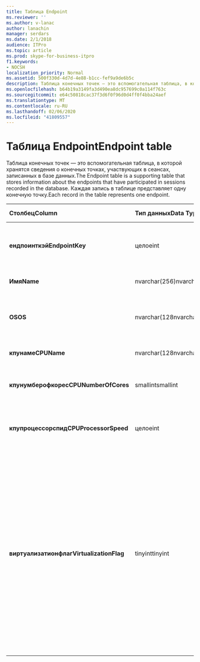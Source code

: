 ```yaml
---
title: Таблица Endpoint
ms.reviewer: ''
ms.author: v-lanac
author: lanachin
manager: serdars
ms.date: 2/1/2018
audience: ITPro
ms.topic: article
ms.prod: skype-for-business-itpro
f1.keywords:
- NOCSH
localization_priority: Normal
ms.assetid: 500f330d-4d7d-4e88-b1cc-fef9a9de6b5c
description: Таблица конечных точек — это вспомогательная таблица, в которой хранятся сведения о конечных точках, участвующих в сеансах, записанных в базе данных. Каждая запись в таблице представляет одну конечную точку.
ms.openlocfilehash: b64b19a3149fa3d490ea8dc957699c0a114f763c
ms.sourcegitcommit: e64c50818cac37f3d6f0f96d0d4ff0f4bba24aef
ms.translationtype: MT
ms.contentlocale: ru-RU
ms.lasthandoff: 02/06/2020
ms.locfileid: "41809557"
---
```

# <a name="endpoint-table"></a><span data-ttu-id="cf762-104">Таблица Endpoint</span><span class="sxs-lookup"><span data-stu-id="cf762-104">Endpoint table</span></span>
 
<span data-ttu-id="cf762-105">Таблица конечных точек — это вспомогательная таблица, в которой хранятся сведения о конечных точках, участвующих в сеансах, записанных в базе данных.</span><span class="sxs-lookup"><span data-stu-id="cf762-105">The Endpoint table is a supporting table that stores information about the endpoints that have participated in sessions recorded in the database.</span></span> <span data-ttu-id="cf762-106">Каждая запись в таблице представляет одну конечную точку.</span><span class="sxs-lookup"><span data-stu-id="cf762-106">Each record in the table represents one endpoint.</span></span>
  
|<span data-ttu-id="cf762-107">**Столбец**</span><span class="sxs-lookup"><span data-stu-id="cf762-107">**Column**</span></span>|<span data-ttu-id="cf762-108">**Тип данных**</span><span class="sxs-lookup"><span data-stu-id="cf762-108">**Data Type**</span></span>|<span data-ttu-id="cf762-109">**Ключ/индекс**</span><span class="sxs-lookup"><span data-stu-id="cf762-109">**Key/Index**</span></span>|<span data-ttu-id="cf762-110">**Сведения**</span><span class="sxs-lookup"><span data-stu-id="cf762-110">**Details**</span></span>|
|:-----|:-----|:-----|:-----|
|<span data-ttu-id="cf762-111">**ендпоинткэй**</span><span class="sxs-lookup"><span data-stu-id="cf762-111">**EndpointKey**</span></span> <br/> |<span data-ttu-id="cf762-112">целое</span><span class="sxs-lookup"><span data-stu-id="cf762-112">int</span></span>  <br/> |<span data-ttu-id="cf762-113">Primary</span><span class="sxs-lookup"><span data-stu-id="cf762-113">Primary</span></span>  <br/> |<span data-ttu-id="cf762-114">Уникальный номер, идентифицирующий эту конечную точку.</span><span class="sxs-lookup"><span data-stu-id="cf762-114">Unique number identifying this endpoint.</span></span>  <br/> |
|<span data-ttu-id="cf762-115">**Имя**</span><span class="sxs-lookup"><span data-stu-id="cf762-115">**Name**</span></span> <br/> |<span data-ttu-id="cf762-116">nvarchar(256)</span><span class="sxs-lookup"><span data-stu-id="cf762-116">nvarchar(256)</span></span>  <br/> |<span data-ttu-id="cf762-117">Повторя</span><span class="sxs-lookup"><span data-stu-id="cf762-117">Unique</span></span>  <br/> |<span data-ttu-id="cf762-118">Имя конечной точки.</span><span class="sxs-lookup"><span data-stu-id="cf762-118">Endpoint name.</span></span>  <br/> |
|<span data-ttu-id="cf762-119">**OS**</span><span class="sxs-lookup"><span data-stu-id="cf762-119">**OS**</span></span> <br/> |<span data-ttu-id="cf762-120">nvarchar(128</span><span class="sxs-lookup"><span data-stu-id="cf762-120">nvarchar(128)</span></span>  <br/> | <br/> |<span data-ttu-id="cf762-121">Операционная система (ОС) конечной точки.</span><span class="sxs-lookup"><span data-stu-id="cf762-121">Operating system (OS) of the endpoint.</span></span>  <br/> |
|<span data-ttu-id="cf762-122">**кпунаме**</span><span class="sxs-lookup"><span data-stu-id="cf762-122">**CPUName**</span></span> <br/> |<span data-ttu-id="cf762-123">nvarchar(128</span><span class="sxs-lookup"><span data-stu-id="cf762-123">nvarchar(128)</span></span>  <br/> ||<span data-ttu-id="cf762-124">Имя ЦП конечной точки.</span><span class="sxs-lookup"><span data-stu-id="cf762-124">CPU name of the endpoint.</span></span>  <br/> |
|<span data-ttu-id="cf762-125">**кпунумберофкорес**</span><span class="sxs-lookup"><span data-stu-id="cf762-125">**CPUNumberOfCores**</span></span> <br/> |<span data-ttu-id="cf762-126">smallint</span><span class="sxs-lookup"><span data-stu-id="cf762-126">smallint</span></span>  <br/> ||<span data-ttu-id="cf762-127">Количество ядер ЦП конечной точки.</span><span class="sxs-lookup"><span data-stu-id="cf762-127">Number of CPU cores of the endpoint.</span></span>  <br/> |
|<span data-ttu-id="cf762-128">**кпупроцессорспид**</span><span class="sxs-lookup"><span data-stu-id="cf762-128">**CPUProcessorSpeed**</span></span> <br/> |<span data-ttu-id="cf762-129">целое</span><span class="sxs-lookup"><span data-stu-id="cf762-129">int</span></span>  <br/> ||<span data-ttu-id="cf762-130">Тактовая частота процессора для конечной точки.</span><span class="sxs-lookup"><span data-stu-id="cf762-130">CPU processor speed of the endpoint.</span></span>  <br/> |
|<span data-ttu-id="cf762-131">**виртуализатионфлаг**</span><span class="sxs-lookup"><span data-stu-id="cf762-131">**VirtualizationFlag**</span></span> <br/> |<span data-ttu-id="cf762-132">tinyint</span><span class="sxs-lookup"><span data-stu-id="cf762-132">tinyint</span></span>  <br/> || <span data-ttu-id="cf762-133">Битовый флаг, указывающий на то, что система работает в виртуализованной среде.</span><span class="sxs-lookup"><span data-stu-id="cf762-133">Bit flag that indicates if the system is running in a virtualized environment:</span></span> <br/>  <span data-ttu-id="cf762-134">0x0000 — None</span><span class="sxs-lookup"><span data-stu-id="cf762-134">0x0000 - None</span></span> <br/>  <span data-ttu-id="cf762-135">0x0001-HyperV</span><span class="sxs-lookup"><span data-stu-id="cf762-135">0x0001 - HyperV</span></span> <br/>  <span data-ttu-id="cf762-136">0x0002 — VMWare</span><span class="sxs-lookup"><span data-stu-id="cf762-136">0x0002 - VMWare</span></span> <br/>  <span data-ttu-id="cf762-137">0x0004 — виртуальный ПК</span><span class="sxs-lookup"><span data-stu-id="cf762-137">0x0004 - Virtual PC</span></span> <br/>  <span data-ttu-id="cf762-138">0x0008 — компьютер Xen</span><span class="sxs-lookup"><span data-stu-id="cf762-138">0x0008 - Xen PC</span></span> <br/> |
   

